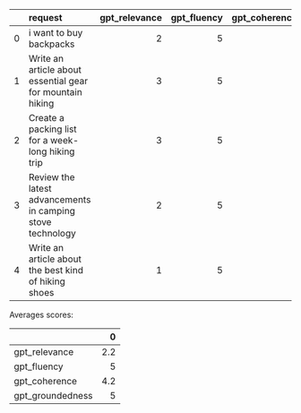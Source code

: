 |    | request                                                    |   gpt_relevance |   gpt_fluency |   gpt_coherence |   gpt_groundedness |
|---:|:-----------------------------------------------------------|----------------:|--------------:|----------------:|-------------------:|
|  0 | i want to buy backpacks                                    |               2 |             5 |               4 |                  5 |
|  1 | Write an article about essential gear for mountain hiking  |               3 |             5 |               5 |                  5 |
|  2 | Create a packing list for a week-long hiking trip          |               3 |             5 |               5 |                  5 |
|  3 | Review the latest advancements in camping stove technology |               2 |             5 |               5 |                  5 |
|  4 | Write an article about the best kind of hiking shoes       |               1 |             5 |               2 |                  5 |

Averages scores:

|                  |   0 |
|:-----------------|----:|
| gpt_relevance    | 2.2 |
| gpt_fluency      | 5   |
| gpt_coherence    | 4.2 |
| gpt_groundedness | 5   |